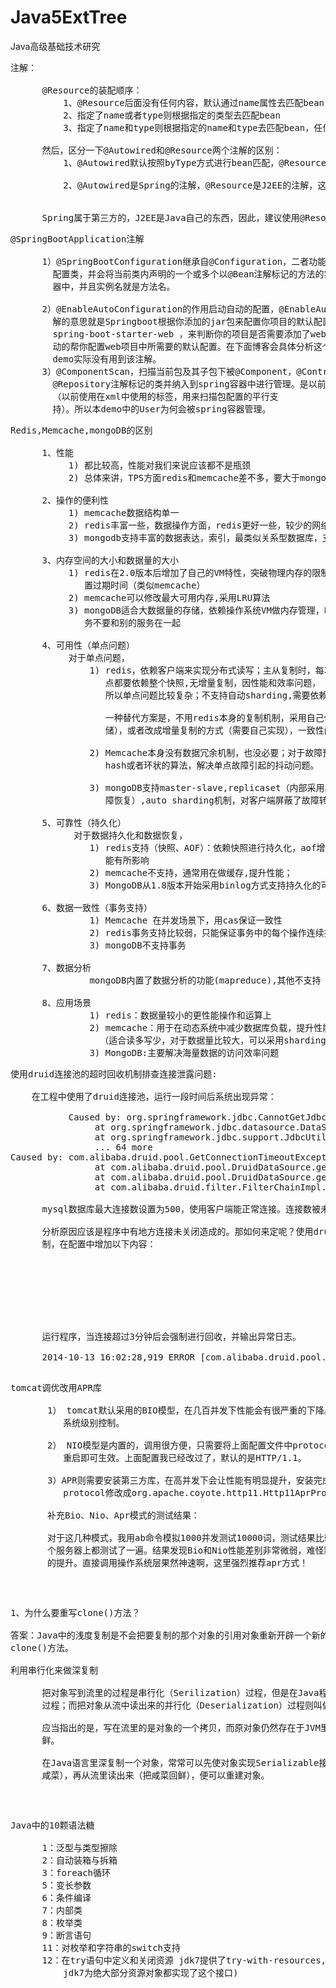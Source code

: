 # Java5ExtTree
Java高级基础技术研究


<pre>
注解：

      @Resource的装配顺序：
          1、@Resource后面没有任何内容，默认通过name属性去匹配bean，找不到再按type去匹配
          2、指定了name或者type则根据指定的类型去匹配bean
          3、指定了name和type则根据指定的name和type去匹配bean，任何一个不匹配都将报错

      然后，区分一下@Autowired和@Resource两个注解的区别：
          1、@Autowired默认按照byType方式进行bean匹配，@Resource默认按照byName方式进行bean匹配

          2、@Autowired是Spring的注解，@Resource是J2EE的注解，这个看一下导入注解的时候这两个注解的包名就一清二楚了


      Spring属于第三方的，J2EE是Java自己的东西，因此，建议使用@Resource注解，以减少代码和Spring之间的耦合。
</pre>

<pre>
@SpringBootApplication注解

      1）@SpringBootConfiguration继承自@Configuration，二者功能也一致，标注当前类是
        配置类，并会将当前类内声明的一个或多个以@Bean注解标记的方法的实例纳入到srping容
        器中，并且实例名就是方法名。

      2）@EnableAutoConfiguration的作用启动自动的配置，@EnableAutoConfiguration注
        解的意思就是Springboot根据你添加的jar包来配置你项目的默认配置，比如根据
        spring-boot-starter-web ，来判断你的项目是否需要添加了webmvc和tomcat，就会自
        动的帮你配置web项目中所需要的默认配置。在下面博客会具体分析这个注解，快速入门的
        demo实际没有用到该注解。
      3）@ComponentScan，扫描当前包及其子包下被@Component，@Controller，@Service，
        @Repository注解标记的类并纳入到spring容器中进行管理。是以前的
        <context:component-scan>（以前使用在xml中使用的标签，用来扫描包配置的平行支
        持）。所以本demo中的User为何会被spring容器管理。
</pre>

<pre>
Redis,Memcache,mongoDB的区别

      1、性能
           1) 都比较高，性能对我们来说应该都不是瓶颈
           2) 总体来讲，TPS方面redis和memcache差不多，要大于mongodb

      2、操作的便利性
           1) memcache数据结构单一
           2) redis丰富一些，数据操作方面，redis更好一些，较少的网络IO次数
           3) mongodb支持丰富的数据表达，索引，最类似关系型数据库，支持的查询语言非常丰富

      3、内存空间的大小和数据量的大小
           1) redis在2.0版本后增加了自己的VM特性，突破物理内存的限制；可以对key value设
              置过期时间（类似memcache）
           2) memcache可以修改最大可用内存,采用LRU算法
           3) mongoDB适合大数据量的存储，依赖操作系统VM做内存管理，吃内存也比较厉害，服
              务不要和别的服务在一起

      4、可用性（单点问题）
           对于单点问题，
               1) redis，依赖客户端来实现分布式读写；主从复制时，每次从节点重新连接主节
                  点都要依赖整个快照,无增量复制，因性能和效率问题，
                  所以单点问题比较复杂；不支持自动sharding,需要依赖程序设定一致hash 机制。

                  一种替代方案是，不用redis本身的复制机制，采用自己做主动复制（多份存
                  储），或者改成增量复制的方式（需要自己实现），一致性问题和性能的权衡

               2) Memcache本身没有数据冗余机制，也没必要；对于故障预防，采用依赖成熟的
                  hash或者环状的算法，解决单点故障引起的抖动问题。

               3) mongoDB支持master-slave,replicaset（内部采用paxos选举算法，自动故
                  障恢复）,auto sharding机制，对客户端屏蔽了故障转移和切分机制。

      5、可靠性（持久化）
            对于数据持久化和数据恢复，
               1) redis支持（快照、AOF）：依赖快照进行持久化，aof增强了可靠性的同时，对性
                  能有所影响
               2) memcache不支持，通常用在做缓存,提升性能；
               3) MongoDB从1.8版本开始采用binlog方式支持持久化的可靠性

      6、数据一致性（事务支持）
               1) Memcache 在并发场景下，用cas保证一致性
               2) redis事务支持比较弱，只能保证事务中的每个操作连续执行
               3) mongoDB不支持事务

      7、数据分析
               mongoDB内置了数据分析的功能(mapreduce),其他不支持

      8、应用场景
               1) redis：数据量较小的更性能操作和运算上
               2) memcache：用于在动态系统中减少数据库负载，提升性能;做缓存，提高性能
                 （适合读多写少，对于数据量比较大，可以采用sharding）
               3) MongoDB:主要解决海量数据的访问效率问题
</pre>

<pre>
使用druid连接池的超时回收机制排查连接泄露问题:

    在工程中使用了druid连接池，运行一段时间后系统出现异常：

           Caused by: org.springframework.jdbc.CannotGetJdbcConnectionException: Could not get JDBC Connection; nested exception is com.alibaba.druid.pool.GetConnectionTimeoutException: wait millis 60009, active 50  
                at org.springframework.jdbc.datasource.DataSourceUtils.getConnection(DataSourceUtils.java:80)  
                at org.springframework.jdbc.support.JdbcUtils.extractDatabaseMetaData(JdbcUtils.java:280)  
                ... 64 more  
Caused by: com.alibaba.druid.pool.GetConnectionTimeoutException: wait millis 60000, active 50  
                at com.alibaba.druid.pool.DruidDataSource.getConnectionInternal(DruidDataSource.java:1071)  
                at com.alibaba.druid.pool.DruidDataSource.getConnectionDirect(DruidDataSource.java:898)  
                at com.alibaba.druid.filter.FilterChainImpl.dataSource_connect(FilterChainImpl.java:4544)  

      mysql数据库最大连接数设置为500，使用客户端能正常连接。连接数被未被占满。

      分析原因应该是程序中有地方连接未关闭造成的。那如何来定呢？使用druid连接池的超时回收机
      制，在配置中增加以下内容：

          <!-- 超过时间限制是否回收 -->  
          <property name="removeAbandoned" value="true" />  
          <!-- 超时时间；单位为秒。180秒=3分钟 -->  
          <property name="removeAbandonedTimeout" value="180" />  
          <!-- 关闭abanded连接时输出错误日志 -->  
          <property name="logAbandoned" value="true" />

      运行程序，当连接超过3分钟后会强制进行回收，并输出异常日志。 

      2014-10-13 16:02:28,919 ERROR [com.alibaba.druid.pool.DruidDataSource] - <abandon connection, open stackTrace  
        at java.lang.Thread.getStackTrace(Thread.java:1567)  
        at com.alibaba.druid.pool.DruidDataSource.getConnectionDirect(DruidDataSource.java:995)  
        at com.alibaba.druid.filter.FilterChainImpl.dataSource_connect(FilterChainImpl.java:4544)  
        at com.alibaba.druid.filter.stat.StatFilter.dataSource_getConnection(StatFilter.java:661)  
        at com.alibaba.druid.filter.FilterChainImpl.dataSource_connect(FilterChainImpl.java:4540)  
        at com.alibaba.druid.pool.DruidDataSource.getConnection(DruidDataSource.java:919)  
        at com.alibaba.druid.pool.DruidDataSource.getConnection(DruidDataSource.java:911)  
        at com.alibaba.druid.pool.DruidDataSource.getConnection(DruidDataSource.java:98)  
          
        at cn.org.xxx.xxx.xxx.PaginationInterceptor.intercept(PaginationInterceptor.java:96)  
          
        at org.apache.ibatis.plugin.Plugin.invoke(Plugin.java:60)  
        at com.sun.proxy.$Proxy59.query(Unknown Source)  
        at org.apache.ibatis.session.defaults.DefaultSqlSession.selectList(DefaultSqlSession.java:108) 
</pre>

<pre>
tomcat调优改用APR库

       1） tomcat默认采用的BIO模型，在几百并发下性能会有很严重的下降。tomcat自带还有NIO的模型，另外也可以调用APR的库来实现操作
          系统级别控制。

       2） NIO模型是内置的，调用很方便，只需要将上面配置文件中protocol修改成org.apache.coyote.http11.Http11NioProtocol，
          重启即可生效。上面配置我已经改过了，默认的是HTTP/1.1。
    
       3）APR则需要安装第三方库，在高并发下会让性能有明显提升，安装完成后重启即可生效。如使用默认protocal就是apr，但最好把将
          protocol修改成org.apache.coyote.http11.Http11AprProtocol，会更加明确。

       补充Bio、Nio、Apr模式的测试结果：

       对于这几种模式，我用ab命令模拟1000并发测试10000词，测试结果比较意外，为了确认结果，我每种方式反复测试了10多次，并且在两
       个服务器上都测试了一遍。结果发现Bio和Nio性能差别非常微弱，难怪默认居然还是Bio。但是采用apr，连接建立的速度会有50%～100%
       的提升。直接调用操作系统层果然神速啊，这里强烈推荐apr方式！
</pre>

<pre>
1、为什么要重写clone()方法？

答案：Java中的浅度复制是不会把要复制的那个对象的引用对象重新开辟一个新的引用空间，当我们需要深度复制的时候，这个时候我们就要重写
clone()方法。

利用串行化来做深复制

      把对象写到流里的过程是串行化（Serilization）过程，但是在Java程序师圈子里又非常形象地称为“冷冻”或者“腌咸菜（picking）”
      过程；而把对象从流中读出来的并行化（Deserialization）过程则叫做 “解冻”或者“回鲜(depicking)”过程。

      应当指出的是，写在流里的是对象的一个拷贝，而原对象仍然存在于JVM里面，因此“腌成咸菜”的只是对象的一个拷贝，Java咸菜还可以回
      鲜。

      在Java语言里深复制一个对象，常常可以先使对象实现Serializable接口，然后把对象（实际上只是对象的一个拷贝）写到一个流里（腌成
      咸菜），再从流里读出来（把咸菜回鲜），便可以重建对象。
</pre>

<pre>
Java中的10颗语法糖

      1：泛型与类型擦除
      2：自动装箱与拆箱
      3：foreach循环
      5：变长参数
      6：条件编译
      7：内部类
      8：枚举类
      9：断言语句
      11：对枚举和字符串的switch支持
      12：在try语句中定义和关闭资源 jdk7提供了try-with-resources,可以自动关闭相关的资源(只要该资源实现了AutoCloseable接口，
          jdk7为绝大部分资源对象都实现了这个接口)
</pre>